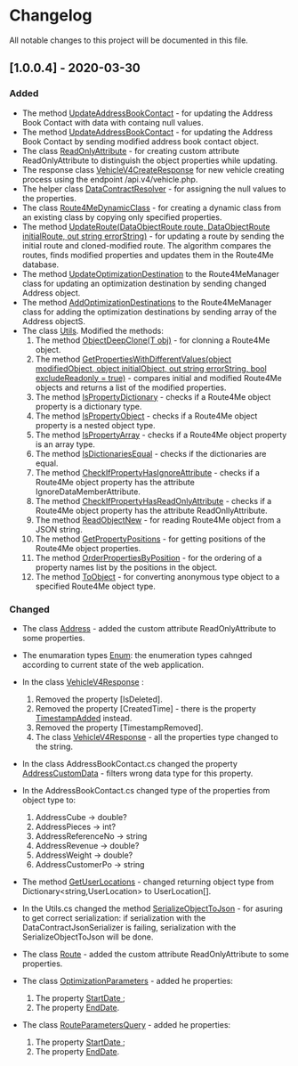 # Changelog
All notable changes to this project will be documented in this file.

## [1.0.0.4] - 2020-03-30

### Added

- The method [UpdateAddressBookContact](https://github.com/route4me/route4me-net-core/blob/master/route4me-csharp-sdk/Route4MeSDKLibrary/Route4MeManager.cs#L2308) - for updating the Address Book Contact with data with containg null values.
- The method [UpdateAddressBookContact](https://github.com/route4me/route4me-net-core/blob/master/route4me-csharp-sdk/Route4MeSDKLibrary/Route4MeManager.cs#L2326) - for updating the Address Book Contact by sending modified address book contact object.
- The class [ReadOnlyAttribute](https://github.com/route4me/route4me-net-core/blob/master/route4me-csharp-sdk/Route4MeSDKLibrary/DataTypes/ReadOnlyAttribute.cs) - for creating custom attribute ReadOnlyAttribute to distinguish the object properties while updating.
- The response class [VehicleV4CreateResponse](](https://github.com/route4me/route4me-net-core/blob/master/route4me-csharp-sdk/Route4MeSDKLibrary/DataTypes/VehicleV4CreateResponse.cs)) for new vehicle creating process using the endpoint /api.v4/vehicle.php.
- The helper class [DataContractResolver](https://github.com/route4me/route4me-net-core/blob/master/route4me-csharp-sdk/Route4MeSDKLibrary/DataContractResolver.cs) - for assigning the null values to the properties.
- The class [Route4MeDynamicClass](](https://github.com/route4me/route4me-net-core/blob/master/route4me-csharp-sdk/Route4MeSDKLibrary/DataTypes/Route4MeDynamicClass.cs)) - for creating a dynamic class from an existing class by copying only specified properties.
- The method [UpdateRoute(DataObjectRoute route, DataObjectRoute initialRoute, out string errorString)](https://github.com/route4me/route4me-net-core/blob/master/route4me-csharp-sdk/Route4MeSDKLibrary/Route4MeManager.cs#L376) - for updating a route by sending the initial route and cloned-modified route. The algorithm compares the routes, finds modified properties and updates them in the Route4Me database.
- The method [UpdateOptimizationDestination](https://github.com/route4me/route4me-net-core/blob/master/route4me-csharp-sdk/Route4MeSDKLibrary/Route4MeManager.cs#L973) to the Route4MeManager class for updating an optimization destination by sending changed Address object.
- The method [AddOptimizationDestinations](https://github.com/route4me/route4me-net-core/blob/master/route4me-csharp-sdk/Route4MeSDKLibrary/Route4MeManager.cs#L1839) to the Route4MeManager class for adding the optimization destinations by sending array of the Address objectS.
- The class [Utils](](https://github.com/route4me/route4me-net-core/blob/master/route4me-csharp-sdk/Route4MeSDKLibrary/Utils.cs)). Modified the methods:
    1. The method [ObjectDeepClone<T>(T obj)](](https://github.com/route4me/route4me-net-core/blob/master/route4me-csharp-sdk/Route4MeSDKLibrary/Utils.cs#L232)) - for clonning a Route4Me object.
	2. The method [GetPropertiesWithDifferentValues(object modifiedObject, object initialObject, out string errorString, bool excludeReadonly = true)](](https://github.com/route4me/route4me-net-core/blob/master/route4me-csharp-sdk/Route4MeSDKLibrary/Utils.cs#L266)) - compares initial and modified Route4Me objects and returns a list of the modified properties.
	3. The method [IsPropertyDictionary](](https://github.com/route4me/route4me-net-core/blob/master/route4me-csharp-sdk/Route4MeSDKLibrary/Utils.cs#L384)) - checks if a Route4Me object property is a dictionary type.
	4. The method [IsPropertyObject](](https://github.com/route4me/route4me-net-core/blob/master/route4me-csharp-sdk/Route4MeSDKLibrary/Utils.cs#L399)) - checks if a Route4Me object property is a nested object type.
	5. The method [IsPropertyArray](](https://github.com/route4me/route4me-net-core/blob/master/route4me-csharp-sdk/Route4MeSDKLibrary/Utils.cs#L421)) - checks if a Route4Me object property is an array type.
	6. The method [IsDictionariesEqual](](https://github.com/route4me/route4me-net-core/blob/master/route4me-csharp-sdk/Route4MeSDKLibrary/Utils.cs#L434)) - checks if the dictionaries are equal.
	7. The method [CheckIfPropertyHasIgnoreAttribute](](https://github.com/route4me/route4me-net-core/blob/master/route4me-csharp-sdk/Route4MeSDKLibrary/Utils.cs#L480)) - checks if a Route4Me object property has the attribute IgnoreDataMemberAttribute.
	8. The method [CheckIfPropertyHasReadOnlyAttribute](](https://github.com/route4me/route4me-net-core/blob/master/route4me-csharp-sdk/Route4MeSDKLibrary/Utils.cs#L492)) - checks if a Route4Me object property has the attribute ReadOnllyAttribute.
	9. The method [ReadObjectNew<T>](](https://github.com/route4me/route4me-net-core/blob/master/route4me-csharp-sdk/Route4MeSDKLibrary/Utils.cs#L59)) - for reading Route4Me object from a JSON string.
	10. The method [GetPropertyPositions<T>](](https://github.com/route4me/route4me-net-core/blob/master/route4me-csharp-sdk/Route4MeSDKLibrary/Utils.cs#L510)) - for getting positions of the Route4Me object properties.
	11. The method [OrderPropertiesByPosition<T>](](https://github.com/route4me/route4me-net-core/blob/master/route4me-csharp-sdk/Route4MeSDKLibrary/Utils.cs#L529)) - for the ordering of a property names list by the positions in the object.
	12. The method [ToObject<TValue>](](https://github.com/route4me/route4me-net-core/blob/master/route4me-csharp-sdk/Route4MeSDKLibrary/Utils.cs#L562)) - for converting anonymous type object to a specified Route4Me object type.


### Changed

- The class [Address](https://github.com/route4me/route4me-net-core/blob/master/route4me-csharp-sdk/Route4MeSDKLibrary/DataTypes/Address.cs) - added the custom attribute ReadOnlyAttribute to some properties.
- The enumaration types [Enum](https://github.com/route4me/route4me-net-core/blob/master/route4me-csharp-sdk/Route4MeSDKLibrary/DataTypes/Enums.cs): the enumeration types cahnged according to current state of the web application.
- In the class [VehicleV4Response](https://github.com/route4me/route4me-net-core/blob/master/route4me-csharp-sdk/Route4MeSDKLibrary/DataTypes/VehicleV4Response.cs) :
   1. Removed the property [IsDeleted].
   2. Removed the property [CreatedTime] - there is the property [TimestampAdded](https://github.com/route4me/route4me-net-core/blob/master/route4me-csharp-sdk/Route4MeSDKLibrary/DataTypes/VehicleV4Response.cs#L72) instead.
   3. Removed the property [TimestampRemoved].
   3. The class [VehicleV4Response](https://github.com/route4me/route4me-net-core/blob/master/route4me-csharp-sdk/Route4MeSDKLibrary/DataTypes/VehicleV4Response.cs) - all the properties type changed to the string.
- In the class AddressBookContact.cs changed the property [AddressCustomData](https://github.com/route4me/route4me-net-core/blob/master/route4me-csharp-sdk/Route4MeSDKLibrary/DataTypes/AddressBookContact.cs#L165) - filters wrong data type for this property.
- In the AddressBookContact.cs changed type of the properties from object type to:
	1. AddressCube -> double?
	2. AddressPieces -> int?
	3. AddressReferenceNo -> string
	4. AddressRevenue -> double?
	5. AddressWeight -> double?
	6. AddressCustomerPo -> string
	
- The method [GetUserLocations](https://github.com/route4me/route4me-net-core/blob/master/route4me-csharp-sdk/Route4MeSDKLibrary/Route4MeManager.cs#L1099) - changed returning object type from Dictionary<string,UserLocation> to UserLocation[].
- In the Utils.cs changed the method [SerializeObjectToJson](https://github.com/route4me/route4me-net-core/blob/master/route4me-csharp-sdk/Route4MeSDKLibrary/Utils.cs#L94) - for asuring to get correct serialization: if serialization with the DataContractJsonSerializer is failing, serialization with the SerializeObjectToJson will be done.
- The class [Route](https://github.com/route4me/route4me-net-core/blob/master/route4me-csharp-sdk/Route4MeSDKLibrary/DataTypes/Route.cs) - added the custom attribute ReadOnlyAttribute to some properties.
- The class [OptimizationParameters](https://github.com/route4me/route4me-net-core/blob/master/route4me-csharp-sdk/Route4MeSDKLibrary/QueryTypes/OptimizationParameters.cs) - added he properties:
    1. The property [StartDate ](https://github.com/route4me/route4me-net-core/blob/master/route4me-csharp-sdk/Route4MeSDKLibrary/QueryTypes/OptimizationParameters.cs#L80);
	2. The property [EndDate](https://github.com/route4me/route4me-net-core/blob/master/route4me-csharp-sdk/Route4MeSDKLibrary/QueryTypes/OptimizationParameters.cs#L84).
- The class [RouteParametersQuery](https://github.com/route4me/route4me-net-core/blob/master/route4me-csharp-sdk/Route4MeSDKLibrary/QueryTypes/RouteParametersQuery.cs) - added he properties:
    1. The property [StartDate ](https://github.com/route4me/route4me-net-core/blob/master/route4me-csharp-sdk/Route4MeSDKLibrary/QueryTypes/RouteParametersQuery.cs#L66);
	2. The property [EndDate](https://github.com/route4me/route4me-net-core/blob/master/route4me-csharp-sdk/Route4MeSDKLibrary/QueryTypes/RouteParametersQuery.cs#L70).





